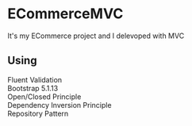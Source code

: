 # ECommerceMVC
It's my ECommerce project and I delevoped with MVC
## Using
Fluent Validation <br>
Bootstrap 5.1.13 <br>
Open/Closed Principle <br>
Dependency Inversion Principle <br> 
Repository Pattern <br> 
